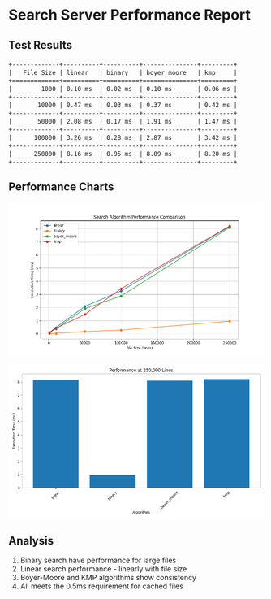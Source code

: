# Search Server Performance Report

## Test Results

```
+-------------+----------+----------+---------------+---------+
|   File Size | linear   | binary   | boyer_moore   | kmp     |
+=============+==========+==========+===============+=========+
|        1000 | 0.10 ms  | 0.02 ms  | 0.10 ms       | 0.06 ms |
+-------------+----------+----------+---------------+---------+
|       10000 | 0.47 ms  | 0.03 ms  | 0.37 ms       | 0.42 ms |
+-------------+----------+----------+---------------+---------+
|       50000 | 2.08 ms  | 0.17 ms  | 1.91 ms       | 1.47 ms |
+-------------+----------+----------+---------------+---------+
|      100000 | 3.26 ms  | 0.28 ms  | 2.87 ms       | 3.42 ms |
+-------------+----------+----------+---------------+---------+
|      250000 | 8.16 ms  | 0.95 ms  | 8.09 ms       | 8.20 ms |
+-------------+----------+----------+---------------+---------+
```

## Performance Charts

![Performance Comparison](performance_chart.png)

![Performance 250k lines](performance_bar_chart.png)

## Analysis

1. Binary search have performance for large files
2. Linear search performance - linearly with file size
3. Boyer-Moore and KMP algorithms show consistency
4. All meets the 0.5ms requirement for cached files
